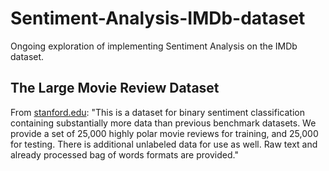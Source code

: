 # Sentiment-Analysis-IMDb-dataset

Ongoing exploration of implementing Sentiment Analysis on the IMDb dataset. 


## The Large Movie Review Dataset

From [stanford.edu](http://ai.stanford.edu/~amaas/data/sentiment/): "This is a dataset for binary sentiment classification containing substantially more data than previous benchmark datasets. We provide a set of 25,000 highly polar movie reviews for training, and 25,000 for testing. There is additional unlabeled data for use as well. Raw text and already processed bag of words formats are provided."
